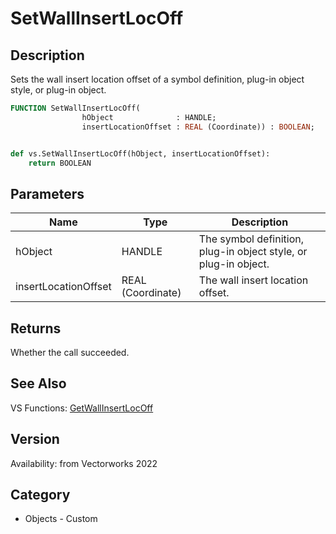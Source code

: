# SetWallInsertLocOff

## Description
Sets the wall insert location offset of a symbol definition, plug-in object style, or plug-in object.

```pascal
FUNCTION SetWallInsertLocOff(
				hObject              : HANDLE;
				insertLocationOffset : REAL (Coordinate)) : BOOLEAN;
```

```python

def vs.SetWallInsertLocOff(hObject, insertLocationOffset):
    return BOOLEAN
```

## Parameters
|Name|Type|Description|
|---|---|---|
|hObject|HANDLE|The symbol definition, plug-in object style, or plug-in object.|
|insertLocationOffset|REAL (Coordinate)|The wall insert location offset.|

## Returns
Whether the call succeeded.

## See Also
VS Functions:
[GetWallInsertLocOff](GetWallInsertLocOff.md)

## Version
Availability: from Vectorworks 2022
## Category
* Objects - Custom

